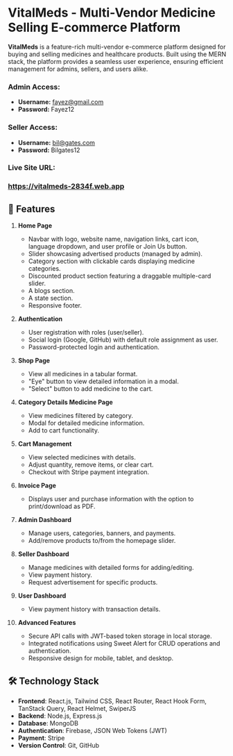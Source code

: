 
# VitalMeds - Multi-Vendor Medicine Selling E-commerce Platform

**VitalMeds** is a feature-rich multi-vendor e-commerce platform designed for buying and selling medicines and healthcare products. Built using the MERN stack, the platform provides a seamless user experience, ensuring efficient management for admins, sellers, and users alike.

### Admin Access:
- **Username:** fayez@gmail.com  
- **Password:** Fayez12

### Seller Access:
- **Username:** bil@gates.com  
- **Password:** Bilgates12

### Live Site URL:
 ### https://vitalmeds-2834f.web.app

## 🌟 Features

1. **Home Page**
   - Navbar with logo, website name, navigation links, cart icon, language dropdown, and user profile or Join Us button.
   - Slider showcasing advertised products (managed by admin).
   - Category section with clickable cards displaying medicine categories.
   - Discounted product section featuring a draggable multiple-card slider.
   - A blogs section.
   - A state section.
   - Responsive footer.

2. **Authentication**
   - User registration with roles (user/seller).
   - Social login (Google, GitHub) with default role assignment as user.
   - Password-protected login and authentication.

3. **Shop Page**
   - View all medicines in a tabular format.
   - "Eye" button to view detailed information in a modal.
   - "Select" button to add medicine to the cart.

4. **Category Details Medicine Page**
   - View medicines filtered by category.
   - Modal for detailed medicine information.
   - Add to cart functionality.

5. **Cart Management**
   - View selected medicines with details.
   - Adjust quantity, remove items, or clear cart.
   - Checkout with Stripe payment integration.

6. **Invoice Page**
   - Displays user and purchase information with the option to print/download as PDF.

7. **Admin Dashboard**
   - Manage users, categories, banners, and payments.
   <!-- - View and download sales reports with filters and data export options. -->
   - Add/remove products to/from the homepage slider.

8. **Seller Dashboard**
   - Manage medicines with detailed forms for adding/editing.
   - View payment history.
   - Request advertisement for specific products.

9. **User Dashboard**
   - View payment history with transaction details.

10. **Advanced Features**
    <!-- - Pagination, sorting, and search functionality for all medicine tables. -->
    - Secure API calls with JWT-based token storage in local storage.
    <!-- - Sales report export in multiple formats (PDF, Excel, CSV). -->
    <!-- - Date range filters for sales reports. -->
    - Integrated notifications using Sweet Alert for CRUD operations and authentication.
    - Responsive design for mobile, tablet, and desktop.

## 🛠️ Technology Stack
- **Frontend**: React.js, Tailwind CSS, React Router, React Hook Form, TanStack Query, React Helmet, SwiperJS
- **Backend**: Node.js, Express.js
- **Database**: MongoDB
- **Authentication**: Firebase, JSON Web Tokens (JWT)
- **Payment**: Stripe
- **Version Control**: Git, GitHub


